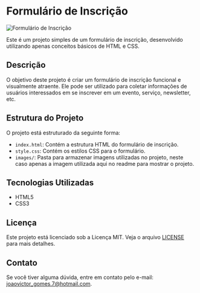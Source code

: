 # Formulário de Inscrição

![Formulário de Inscrição](https://github.com/jrijo7/formulario_validacoes/tree/main/images/img.png)

Este é um projeto simples de um formulário de inscrição, desenvolvido utilizando apenas conceitos básicos de HTML e CSS.

## Descrição

O objetivo deste projeto é criar um formulário de inscrição funcional e visualmente atraente. Ele pode ser utilizado para coletar informações de usuários interessados em se inscrever em um evento, serviço, newsletter, etc.

## Estrutura do Projeto

O projeto está estruturado da seguinte forma:


- `index.html`: Contém a estrutura HTML do formulário de inscrição.
- `style.css`: Contém os estilos CSS para o formulário.
- `images/`: Pasta para armazenar imagens utilizadas no projeto, neste caso apenas a imagem utilizada aqui no readme para mostrar o projeto.

## Tecnologias Utilizadas

- HTML5
- CSS3

## Licença

Este projeto está licenciado sob a Licença MIT. Veja o arquivo [LICENSE](LICENSE) para mais detalhes.

## Contato

Se você tiver alguma dúvida, entre em contato pelo e-mail: [joaovictor_gomes.7@hotmail.com](mailto:joaovictor_gomes.7@hotmail.com).
